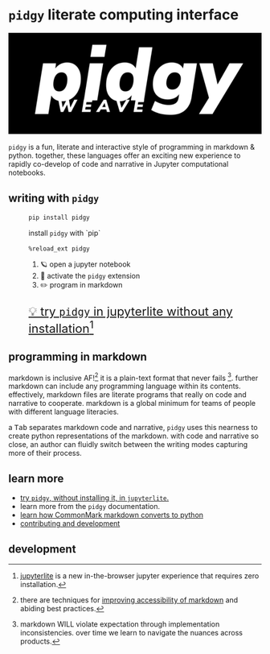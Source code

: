 # `pidgy` literate computing interface

![pidgy logo](pidgy.png "PIDGY written in large lower case sans serif text with the word WEAVE written in capital letters underneath the letters PID")

`pidgy` is a fun, literate and interactive style of programming in markdown & python. together, these languages offer an exciting new experience to rapidly co-develop of code and narrative in Jupyter computational notebooks.

## writing with `pidgy`

<figure markdown>

```bash
pip install pidgy
```
<figcaption>install <code>pidgy</code> with `pip`</figcaption>
</figure>


<figure markdown>

```ipython
%reload_ext pidgy
```
<figcaption markdown>

1. 🪐 open a jupyter notebook
2. 🔌 activate the <code>pidgy</code> extension
3. ✏️ program in markdown
 
</figcaption> 
</figure>

<figure markdown>

<figcaption markdown style="font-size: 1.5rem;">

[💡 try `pidgy` in jupyterlite without any installation][pidgy lite][^lite] 

</figcaption>
</figure>

## programming in markdown

markdown is inclusive AF![^a11y] it is a plain-text format that never fails [^violate].
further markdown can include any programming language within its contents.
effectively, markdown files are literate programs that really on code and narrative to cooperate. markdown is a global minimum for teams of people with different language literacies.

a <kbd>Tab</kbd> separates markdown code and narrative, `pidgy` uses this nearness to create python representations of the markdown. with code and narrative so close, an author can fluidly switch between the writing modes capturing more of their process.

## learn more

* [try `pidgy`, without installing it, in `jupyterlite`.][pidgy lite]
* learn more from the `pidgy` documentation.
* [learn how CommonMark markdown converts to python][midgy]
* [contributing and development]

## development

[midgy]: https://github.com/deathbeds/midgy "midgy tangles markdown to python from pidgy"
[pip]: https://pypi.org/ "python package index"
[improving accessibility of markdown]: https://www.smashingmagazine.com/2021/09/improving-accessibility-of-markdown/
[With Markdown, Even the Blind Can Write]: https://tidbits.com/2013/06/18/with-markdown-even-the-blind-can-write/
[pidgy lite]: https://deathbeds.github.io/pidgy/branch/old-lite/lite/
[jupyterlite]: https://github.com/jupyterlite/jupyterlite
[contributing and development]: #

[^a11y]: there are techniques for [improving accessibility of markdown] and abiding best practices.
[^violate]: markdown WILL violate expectation through implementation inconsistencies. over time we learn to navigate the nuances across products.
[^lite]: [jupyterlite] is a new in-the-browser jupyter experience that requires zero installation.
